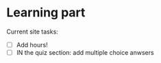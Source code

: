 # Learning part

Current site tasks:
- [ ] Add hours!
- [ ] IN the quiz section: add multiple choice anwsers
